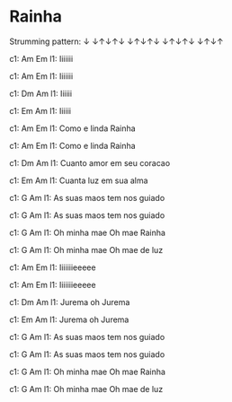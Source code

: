 ---
---

# Rainha

Strumming pattern: ↓ ↓↑↓↑↓ ↓↑↓↑↓ ↓↑↓↑↓ ↓↑↓↑

c1: Am Em
l1: Iiiiiii

c1: Am Em
l1: Iiiiiii

c1: Dm Am
l1: Iiiiii

c1: Em Am
l1: Iiiiii

c1: Am           Em
l1: Como e linda Rainha

c1: Am           Em
l1: Como e linda Rainha

c1: Dm                 Am
l1: Cuanto amor em seu coracao

c1: Em                Am
l1: Cuanta luz em sua alma

c1: G                    Am
l1: As suas maos tem nos guiado

c1: G                    Am
l1: As suas maos tem nos guiado

c1: G            Am
l1: Oh minha mae Oh mae Rainha

c1: G                      Am
l1: Oh minha mae Oh mae de luz

c1: Am     Em
l1: Iiiiiiieeeee

c1: Am     Em
l1: Iiiiiiieeeee

c1: Dm            Am
l1: Jurema oh Jurema

c1: Em            Am
l1: Jurema oh Jurema

c1: G                    Am
l1: As suas maos tem nos guiado

c1: G                    Am
l1: As suas maos tem nos guiado

c1: G            Am
l1: Oh minha mae Oh mae Rainha

c1: G                      Am
l1: Oh minha mae Oh mae de luz

